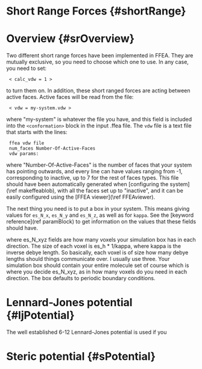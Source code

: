 

Short Range Forces {#shortRange}
================================



Overview {#srOverview}
======================


Two different short range forces have been implemented in FFEA. They are 
 mutually exclusive, so you need to choose which one to use. In any case, 
 you need to set:

     < calc_vdw = 1 > 

to turn them on. In addition, these short ranged forces are acting between 
 active faces. Active faces will be read from the file:

     < vdw = my-system.vdw >

where "my-system" is whatever the file you have, and this field is 
 included into the ` <conformation> ` block in the input .ffea file.
 The ` vdw ` file is a text file that starts with the lines:

     ffea vdw file
     num_faces Number-Of-Active-Faces
     vdw params:

where "Number-Of-Active-Faces" is the number of faces that your system has 
 pointing outwards, and every line can have values ranging from -1, 
 corresponding to inactive, up to 7 for the rest of faces types. 
 This file should have been automatically generated when
  [configuring the system](\ref makeffeablob), 
 with all the faces set up to "inactive", 
 and it can be easily configured using the [FFEA viewer](\ref FFEAviewer).

The next thing you need is to put a box in your system. This means giving values for
 ` es_N_x `, ` es_N_y ` and ` es_N_z `, as well as for ` kappa `. See the
 [keyword reference](ref paramBlock) to get information on the values that these
 fields should have. 

where es_N_xyz fields are how many voxels your simulation box has in each direction. The size of each voxel is es_h * 1/kappa, where kappa is the inverse debye length. So basically, each voxel is of size how many debye lengths should things communicate over. I usually use three. Your simulation box should contain your entire molecule set of course which is where you decide es_N_xyz, as in how many voxels do you need in each direction. The box defaults to periodic boundary conditions.

    




Lennard-Jones potential {#ljPotential}
======================================

The well established 6-12 Lennard-Jones potential is used if you 




Steric potential {#sPotential}
==============================



